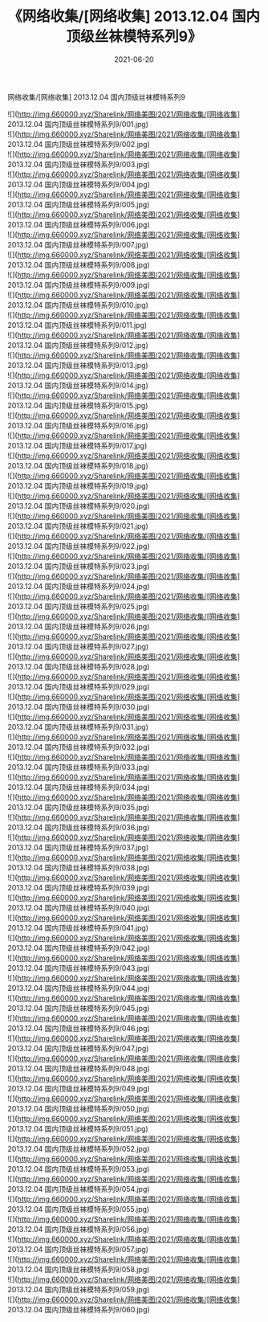 ﻿---
layout: post
title:  《网络收集/[网络收集] 2013.12.04 国内顶级丝袜模特系列9》
date:   2021-06-20
img: http://img.660000.xyz/Sharelink/网络美图/2021/网络收集/[网络收集] 2013.12.04 国内顶级丝袜模特系列9/000.jpg
categories: [美女, 清纯, 唯美]
---

网络收集/[网络收集] 2013.12.04 国内顶级丝袜模特系列9

 ![](http://img.660000.xyz/Sharelink/网络美图/2021/网络收集/[网络收集] 2013.12.04 国内顶级丝袜模特系列9/001.jpg) <br>![](http://img.660000.xyz/Sharelink/网络美图/2021/网络收集/[网络收集] 2013.12.04 国内顶级丝袜模特系列9/002.jpg) <br>![](http://img.660000.xyz/Sharelink/网络美图/2021/网络收集/[网络收集] 2013.12.04 国内顶级丝袜模特系列9/003.jpg) <br>![](http://img.660000.xyz/Sharelink/网络美图/2021/网络收集/[网络收集] 2013.12.04 国内顶级丝袜模特系列9/004.jpg) <br>![](http://img.660000.xyz/Sharelink/网络美图/2021/网络收集/[网络收集] 2013.12.04 国内顶级丝袜模特系列9/005.jpg) <br>![](http://img.660000.xyz/Sharelink/网络美图/2021/网络收集/[网络收集] 2013.12.04 国内顶级丝袜模特系列9/006.jpg) <br>![](http://img.660000.xyz/Sharelink/网络美图/2021/网络收集/[网络收集] 2013.12.04 国内顶级丝袜模特系列9/007.jpg) <br>![](http://img.660000.xyz/Sharelink/网络美图/2021/网络收集/[网络收集] 2013.12.04 国内顶级丝袜模特系列9/008.jpg) <br>![](http://img.660000.xyz/Sharelink/网络美图/2021/网络收集/[网络收集] 2013.12.04 国内顶级丝袜模特系列9/009.jpg) <br>![](http://img.660000.xyz/Sharelink/网络美图/2021/网络收集/[网络收集] 2013.12.04 国内顶级丝袜模特系列9/010.jpg) <br>![](http://img.660000.xyz/Sharelink/网络美图/2021/网络收集/[网络收集] 2013.12.04 国内顶级丝袜模特系列9/011.jpg) <br>![](http://img.660000.xyz/Sharelink/网络美图/2021/网络收集/[网络收集] 2013.12.04 国内顶级丝袜模特系列9/012.jpg) <br>![](http://img.660000.xyz/Sharelink/网络美图/2021/网络收集/[网络收集] 2013.12.04 国内顶级丝袜模特系列9/013.jpg) <br>![](http://img.660000.xyz/Sharelink/网络美图/2021/网络收集/[网络收集] 2013.12.04 国内顶级丝袜模特系列9/014.jpg) <br>![](http://img.660000.xyz/Sharelink/网络美图/2021/网络收集/[网络收集] 2013.12.04 国内顶级丝袜模特系列9/015.jpg) <br>![](http://img.660000.xyz/Sharelink/网络美图/2021/网络收集/[网络收集] 2013.12.04 国内顶级丝袜模特系列9/016.jpg) <br>![](http://img.660000.xyz/Sharelink/网络美图/2021/网络收集/[网络收集] 2013.12.04 国内顶级丝袜模特系列9/017.jpg) <br>![](http://img.660000.xyz/Sharelink/网络美图/2021/网络收集/[网络收集] 2013.12.04 国内顶级丝袜模特系列9/018.jpg) <br>![](http://img.660000.xyz/Sharelink/网络美图/2021/网络收集/[网络收集] 2013.12.04 国内顶级丝袜模特系列9/019.jpg) <br>![](http://img.660000.xyz/Sharelink/网络美图/2021/网络收集/[网络收集] 2013.12.04 国内顶级丝袜模特系列9/020.jpg) <br>![](http://img.660000.xyz/Sharelink/网络美图/2021/网络收集/[网络收集] 2013.12.04 国内顶级丝袜模特系列9/021.jpg) <br>![](http://img.660000.xyz/Sharelink/网络美图/2021/网络收集/[网络收集] 2013.12.04 国内顶级丝袜模特系列9/022.jpg) <br>![](http://img.660000.xyz/Sharelink/网络美图/2021/网络收集/[网络收集] 2013.12.04 国内顶级丝袜模特系列9/023.jpg) <br>![](http://img.660000.xyz/Sharelink/网络美图/2021/网络收集/[网络收集] 2013.12.04 国内顶级丝袜模特系列9/024.jpg) <br>![](http://img.660000.xyz/Sharelink/网络美图/2021/网络收集/[网络收集] 2013.12.04 国内顶级丝袜模特系列9/025.jpg) <br>![](http://img.660000.xyz/Sharelink/网络美图/2021/网络收集/[网络收集] 2013.12.04 国内顶级丝袜模特系列9/026.jpg) <br>![](http://img.660000.xyz/Sharelink/网络美图/2021/网络收集/[网络收集] 2013.12.04 国内顶级丝袜模特系列9/027.jpg) <br>![](http://img.660000.xyz/Sharelink/网络美图/2021/网络收集/[网络收集] 2013.12.04 国内顶级丝袜模特系列9/028.jpg) <br>![](http://img.660000.xyz/Sharelink/网络美图/2021/网络收集/[网络收集] 2013.12.04 国内顶级丝袜模特系列9/029.jpg) <br>![](http://img.660000.xyz/Sharelink/网络美图/2021/网络收集/[网络收集] 2013.12.04 国内顶级丝袜模特系列9/030.jpg) <br>![](http://img.660000.xyz/Sharelink/网络美图/2021/网络收集/[网络收集] 2013.12.04 国内顶级丝袜模特系列9/031.jpg) <br>![](http://img.660000.xyz/Sharelink/网络美图/2021/网络收集/[网络收集] 2013.12.04 国内顶级丝袜模特系列9/032.jpg) <br>![](http://img.660000.xyz/Sharelink/网络美图/2021/网络收集/[网络收集] 2013.12.04 国内顶级丝袜模特系列9/033.jpg) <br>![](http://img.660000.xyz/Sharelink/网络美图/2021/网络收集/[网络收集] 2013.12.04 国内顶级丝袜模特系列9/034.jpg) <br>![](http://img.660000.xyz/Sharelink/网络美图/2021/网络收集/[网络收集] 2013.12.04 国内顶级丝袜模特系列9/035.jpg) <br>![](http://img.660000.xyz/Sharelink/网络美图/2021/网络收集/[网络收集] 2013.12.04 国内顶级丝袜模特系列9/036.jpg) <br>![](http://img.660000.xyz/Sharelink/网络美图/2021/网络收集/[网络收集] 2013.12.04 国内顶级丝袜模特系列9/037.jpg) <br>![](http://img.660000.xyz/Sharelink/网络美图/2021/网络收集/[网络收集] 2013.12.04 国内顶级丝袜模特系列9/038.jpg) <br>![](http://img.660000.xyz/Sharelink/网络美图/2021/网络收集/[网络收集] 2013.12.04 国内顶级丝袜模特系列9/039.jpg) <br>![](http://img.660000.xyz/Sharelink/网络美图/2021/网络收集/[网络收集] 2013.12.04 国内顶级丝袜模特系列9/040.jpg) <br>![](http://img.660000.xyz/Sharelink/网络美图/2021/网络收集/[网络收集] 2013.12.04 国内顶级丝袜模特系列9/041.jpg) <br>![](http://img.660000.xyz/Sharelink/网络美图/2021/网络收集/[网络收集] 2013.12.04 国内顶级丝袜模特系列9/042.jpg) <br>![](http://img.660000.xyz/Sharelink/网络美图/2021/网络收集/[网络收集] 2013.12.04 国内顶级丝袜模特系列9/043.jpg) <br>![](http://img.660000.xyz/Sharelink/网络美图/2021/网络收集/[网络收集] 2013.12.04 国内顶级丝袜模特系列9/044.jpg) <br>![](http://img.660000.xyz/Sharelink/网络美图/2021/网络收集/[网络收集] 2013.12.04 国内顶级丝袜模特系列9/045.jpg) <br>![](http://img.660000.xyz/Sharelink/网络美图/2021/网络收集/[网络收集] 2013.12.04 国内顶级丝袜模特系列9/046.jpg) <br>![](http://img.660000.xyz/Sharelink/网络美图/2021/网络收集/[网络收集] 2013.12.04 国内顶级丝袜模特系列9/047.jpg) <br>![](http://img.660000.xyz/Sharelink/网络美图/2021/网络收集/[网络收集] 2013.12.04 国内顶级丝袜模特系列9/048.jpg) <br>![](http://img.660000.xyz/Sharelink/网络美图/2021/网络收集/[网络收集] 2013.12.04 国内顶级丝袜模特系列9/049.jpg) <br>![](http://img.660000.xyz/Sharelink/网络美图/2021/网络收集/[网络收集] 2013.12.04 国内顶级丝袜模特系列9/050.jpg) <br>![](http://img.660000.xyz/Sharelink/网络美图/2021/网络收集/[网络收集] 2013.12.04 国内顶级丝袜模特系列9/051.jpg) <br>![](http://img.660000.xyz/Sharelink/网络美图/2021/网络收集/[网络收集] 2013.12.04 国内顶级丝袜模特系列9/052.jpg) <br>![](http://img.660000.xyz/Sharelink/网络美图/2021/网络收集/[网络收集] 2013.12.04 国内顶级丝袜模特系列9/053.jpg) <br>![](http://img.660000.xyz/Sharelink/网络美图/2021/网络收集/[网络收集] 2013.12.04 国内顶级丝袜模特系列9/054.jpg) <br>![](http://img.660000.xyz/Sharelink/网络美图/2021/网络收集/[网络收集] 2013.12.04 国内顶级丝袜模特系列9/055.jpg) <br>![](http://img.660000.xyz/Sharelink/网络美图/2021/网络收集/[网络收集] 2013.12.04 国内顶级丝袜模特系列9/056.jpg) <br>![](http://img.660000.xyz/Sharelink/网络美图/2021/网络收集/[网络收集] 2013.12.04 国内顶级丝袜模特系列9/057.jpg) <br>![](http://img.660000.xyz/Sharelink/网络美图/2021/网络收集/[网络收集] 2013.12.04 国内顶级丝袜模特系列9/058.jpg) <br>![](http://img.660000.xyz/Sharelink/网络美图/2021/网络收集/[网络收集] 2013.12.04 国内顶级丝袜模特系列9/059.jpg) <br>![](http://img.660000.xyz/Sharelink/网络美图/2021/网络收集/[网络收集] 2013.12.04 国内顶级丝袜模特系列9/060.jpg) <br>